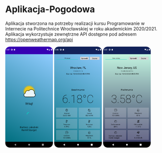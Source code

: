 # Aplikacja-Pogodowa

Aplikacja stworzona na potrzeby realizacji kursu Programowanie w Internecie na Politechnice Wrocławskiej w roku akademickim 2020/2021. 
Aplikacja wykorzystuje zewnętrzne API dostępne pod adresem https://openweathermap.org/api


<div>
<img src="https://github.com/Proallone/Aplikacja-Pogodowa/blob/master/login.png" width="30%" height="30%">
<img src="https://github.com/Proallone/Aplikacja-Pogodowa/blob/master/main.png" width="30%" height="30%">
<img src="https://github.com/Proallone/Aplikacja-Pogodowa/blob/master/main2.png" width="30%" height="30%">
<div?

